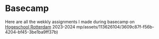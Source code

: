 # Basecamp
Here are all the wekkly assignments I made during basecamp on [Hogeschool Rotterdam](https://www.hogeschoolrotterdam.nl/) 2023-2024 mp/assets/113626104/3609c87f-f56b-4204-bf45-3be1ba9ff37b)
